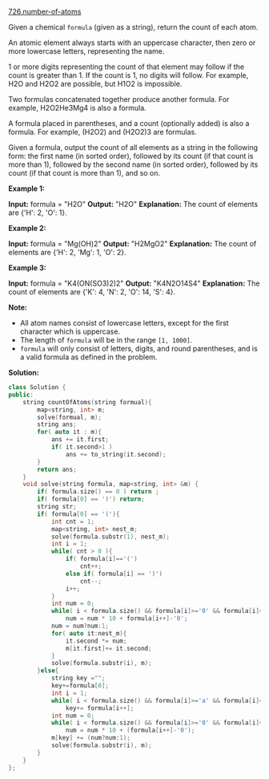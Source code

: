 [726.number-of-atoms](https://leetcode.com/problems/number-of-atoms/)  

Given a chemical `formula` (given as a string), return the count of each atom.

An atomic element always starts with an uppercase character, then zero or more lowercase letters, representing the name.

1 or more digits representing the count of that element may follow if the count is greater than 1. If the count is 1, no digits will follow. For example, H2O and H2O2 are possible, but H1O2 is impossible.

Two formulas concatenated together produce another formula. For example, H2O2He3Mg4 is also a formula.

A formula placed in parentheses, and a count (optionally added) is also a formula. For example, (H2O2) and (H2O2)3 are formulas.

Given a formula, output the count of all elements as a string in the following form: the first name (in sorted order), followed by its count (if that count is more than 1), followed by the second name (in sorted order), followed by its count (if that count is more than 1), and so on.

**Example 1:**  

**Input:** 
formula = "H2O"
**Output:** "H2O"
**Explanation:** 
The count of elements are {'H': 2, 'O': 1}.

**Example 2:**  

**Input:** 
formula = "Mg(OH)2"
**Output:** "H2MgO2"
**Explanation:** 
The count of elements are {'H': 2, 'Mg': 1, 'O': 2}.

**Example 3:**  

**Input:** 
formula = "K4(ON(SO3)2)2"
**Output:** "K4N2O14S4"
**Explanation:** 
The count of elements are {'K': 4, 'N': 2, 'O': 14, 'S': 4}.

**Note:**

*   All atom names consist of lowercase letters, except for the first character which is uppercase.
*   The length of `formula` will be in the range `[1, 1000]`.
*   `formula` will only consist of letters, digits, and round parentheses, and is a valid formula as defined in the problem.  



**Solution:**  

```cpp
class Solution {
public:
    string countOfAtoms(string formual){
        map<string, int> m;
        solve(formual, m);
        string ans;
        for( auto it : m){
            ans += it.first;
            if( it.second>1 )
                ans += to_string(it.second);
        }
        return ans;
    }
    void solve(string formula, map<string, int> &m) {
        if( formula.size() == 0 ) return ;
        if( formula[0] == ')') return;
        string str;
        if( formula[0] == '('){
            int cnt = 1;
            map<string, int> nest_m;
            solve(formula.substr(1), nest_m);
            int i = 1;
            while( cnt > 0 ){
                if( formula[i]=='(')
                    cnt++;
                else if( formula[i] == ')')
                    cnt--;
                i++;
            }
            int num = 0;
            while( i < formula.size() && formula[i]>='0' && formula[i]<='9')
                num = num * 10 + formula[i++]-'0';
            num = num?num:1;
            for( auto it:nest_m){
                it.second *= num;
                m[it.first]+= it.second;
            }
            solve(formula.substr(i), m);
        }else{
            string key ="";
            key+=formula[0];
            int i = 1;
            while( i < formula.size() && formula[i]>='a' && formula[i]<='z')
                key+= formula[i++];
            int num = 0;
            while( i < formula.size() && formula[i]>='0' && formula[i]<='9')
                num = num * 10 + (formula[i++]-'0');
            m[key] += (num?num:1);
            solve(formula.substr(i), m);
        }
    }
};
```
      